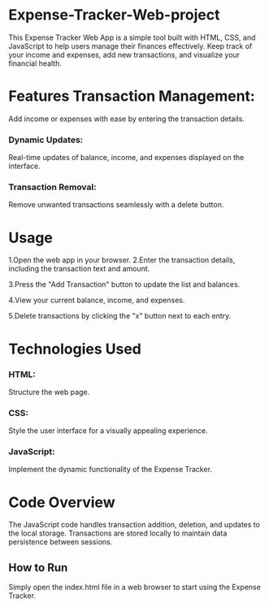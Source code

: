 # Expense-Tracker-Web-project
This Expense Tracker Web App is a simple tool built with HTML, CSS, and JavaScript to help users manage their finances effectively. Keep track of your income and expenses, add new transactions, and visualize your financial health.

# Features Transaction Management:
Add income or expenses with ease by entering the transaction details.

### Dynamic Updates:
Real-time updates of balance, income, and expenses displayed on the interface.

### Transaction Removal: 
Remove unwanted transactions seamlessly with a delete button.

# Usage
1.Open the web app in your browser.
2.Enter the transaction details, including the transaction text and amount.

3.Press the "Add Transaction" button to update the list and balances.

4.View your current balance, income, and expenses.

5.Delete transactions by clicking the "x" button next to each entry.

# Technologies Used
### HTML: 
Structure the web page.
### CSS: 
Style the user interface for a visually appealing experience.
### JavaScript: 
Implement the dynamic functionality of the Expense Tracker.

# Code Overview
The JavaScript code handles transaction addition, deletion, and updates to the local storage. Transactions are stored locally to maintain data persistence between sessions.

## How to Run
Simply open the index.html file in a web browser to start using the Expense Tracker.
